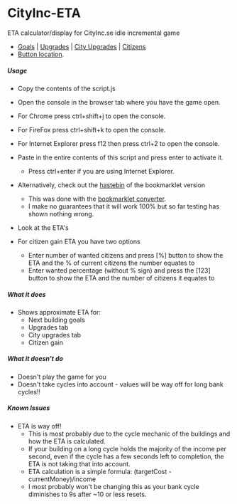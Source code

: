 # CityInc-ETA

ETA calculator/display for CityInc.se idle incremental game

* [Goals](http://i.imgur.com/plTCHUI.png) | [Upgrades](http://i.imgur.com/GKK9fpN.png) | [City Upgrades](http://i.imgur.com/3HUIf8B.png) | [Citizens](http://i.imgur.com/dDwi3gf.png)
* [Button location](http://i.imgur.com/jW9434j.png).

##### Usage

* Copy the contents of the script.js 
*	Open the console in the browser tab where you have the game open.
  * For Chrome press ctrl+shift+j to open the console.
  * For FireFox press ctrl+shift+k to open the console.
  * For Internet Explorer press f12 then press ctrl+2 to open the console.
* Paste in the entire contents of this script and press enter to activate it.
  * Press ctrl+enter if you are using Internet Explorer.
* Alternatively, check out the [hastebin](https://hastebin.com/veqekorafi.pl) of the bookmarklet version
  * This was done with the [bookmarklet converter](http://mrcoles.com/bookmarklet/).
  * I make no guarantees that it will work 100% but so far testing has shown nothing wrong.
  
* Look at the ETA's
* For citizen gain ETA you have two options
  * Enter number of wanted citizens and press [%] button to show the ETA and the % of current citizens the number equates to
  * Enter wanted percentage (without % sign) and press the [123] button to show the ETA and the number of citizens it equates to

##### What it does
* Shows approximate ETA for:
  * Next building goals
  * Upgrades tab
  * City upgrades tab
  * Citizen gain

##### What it doesn't do
* Doesn't play the game for you
* Doesn't take cycles into account - values will be way off for long bank cycles!!

##### Known Issues
* ETA is way off!
  * This is most probably due to the cycle mechanic of the buildings and how the ETA is calculated.
  * If your building on a long cycle holds the majority of the income per second, even if the cycle has a few seconds left to completion, the ETA is not taking that into account.
  * ETA calculation is a simple formula: (targetCost - currentMoney)/income
  * I most probably won't be changing this as your bank cycle diminishes to 9s after ~10 or less resets.
